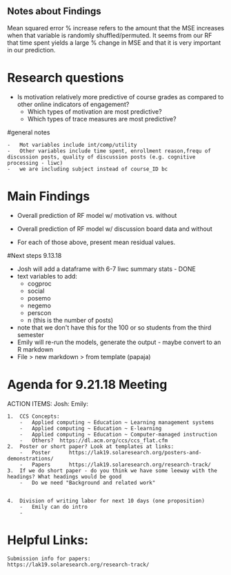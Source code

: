 ## Notes about Findings

Mean squared error % increase refers to the amount that the MSE increases when that variable is randomly shuffled/permuted. It seems from our RF that time spent yields a large % change in MSE and that it is very important in our prediction.

# Research questions

-   Is motivation relatively more predictive of course grades as compared to other online indicators of engagement?
    -   Which types of motivation are most predictive?
    -   Which types of trace measures are most predictive?

#general notes

    -   Mot variables include int/comp/utility
    -   Other variables include time spent, enrollment reason,frequ of discussion posts, quality of discussion posts (e.g. cognitive processing - liwc)
    -   we are including subject instead of course_ID bc 

# Main Findings

-   Overall prediction of RF model w/ motivation vs. without
-   Overall prediction of RF model w/ discussion board data and without

-   For each of those above, present mean residual values.

#Next steps 9.13.18
-   Josh will add a dataframe with 6-7 liwc summary stats - DONE
- text variables to add:
  - cogproc
  - social
  - posemo
  - negemo
  - perscon
  - n (this is the number of posts)
- note that we don't have this for the 100 or so students from the third semester
-   Emily will re-run the models, generate the output - maybe convert to an R markdown
-   File > new markdown > from template (papaja)

# Agenda for 9.21.18 Meeting
ACTION ITEMS:
    Josh:
    Emily:

    1.  CCS Concepts: 
        -   Applied computing ~ Education ~ Learning management systems
        -   Applied computing ~ Education ~ E-learning
        -   Applied computing ~ Education ~ Computer-managed instruction
        -   Others?  https://dl.acm.org/ccs/ccs_flat.cfm
    2.  Poster or short paper? Look at templates at links:
        -   Poster      https://lak19.solaresearch.org/posters-and-demonstrations/ 
        -   Papers      https://lak19.solaresearch.org/research-track/
    3.  If we do short paper - do you think we have some leeway with the headings? What headings would be good
        -   Do we need "Background and related work"
        
        
    4.  Division of writing labor for next 10 days (one proposition)
        -   Emily can do intro
        -   
        
    
    
# Helpful Links:
    Submission info for papers:    https://lak19.solaresearch.org/research-track/